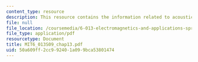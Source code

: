 ```yaml
---
content_type: resource
description: This resource contains the information related to acoustics.
file: null
file_location: /coursemedia/6-013-electromagnetics-and-applications-spring-2009/50a609ff2cc992401a099bca53801474_MIT6_013S09_chap13.pdf
file_type: application/pdf
resourcetype: Document
title: MIT6_013S09_chap13.pdf
uid: 50a609ff-2cc9-9240-1a09-9bca53801474
---
```

